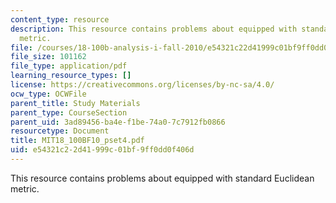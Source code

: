```yaml
---
content_type: resource
description: This resource contains problems about equipped with standard Euclidean
  metric.
file: /courses/18-100b-analysis-i-fall-2010/e54321c22d41999c01bf9ff0dd0f406d_MIT18_100BF10_pset4.pdf
file_size: 101162
file_type: application/pdf
learning_resource_types: []
license: https://creativecommons.org/licenses/by-nc-sa/4.0/
ocw_type: OCWFile
parent_title: Study Materials
parent_type: CourseSection
parent_uid: 3ad89456-ba4e-f1be-74a0-7c7912fb0866
resourcetype: Document
title: MIT18_100BF10_pset4.pdf
uid: e54321c2-2d41-999c-01bf-9ff0dd0f406d
---
```

This resource contains problems about equipped with standard Euclidean metric.
